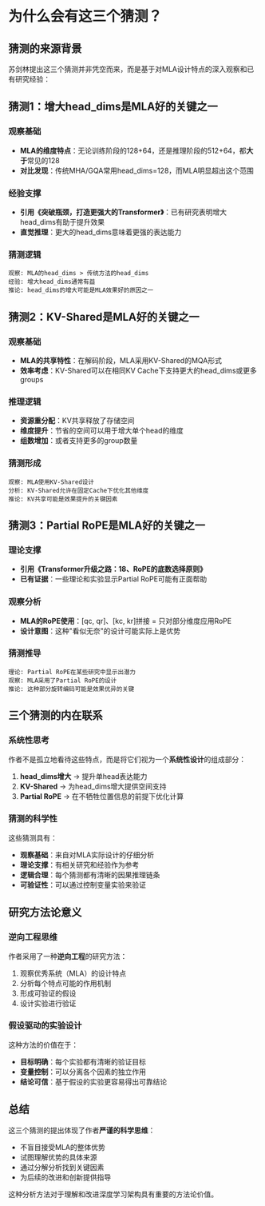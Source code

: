 # 为什么会有这三个猜测？

## 猜测的来源背景

苏剑林提出这三个猜测并非凭空而来，而是基于对MLA设计特点的深入观察和已有研究经验：

## 猜测1：增大head_dims是MLA好的关键之一

### 观察基础
- **MLA的维度特点**：无论训练阶段的128+64，还是推理阶段的512+64，都**大于**常见的128
- **对比发现**：传统MHA/GQA常用head_dims=128，而MLA明显超出这个范围

### 经验支撑
- **引用《突破瓶颈，打造更强大的Transformer》**：已有研究表明增大head_dims有助于提升效果
- **直觉推理**：更大的head_dims意味着更强的表达能力

### 猜测逻辑
```
观察: MLA的head_dims > 传统方法的head_dims
经验: 增大head_dims通常有益
推论: head_dims的增大可能是MLA效果好的原因之一
```

## 猜测2：KV-Shared是MLA好的关键之一

### 观察基础
- **MLA的共享特性**：在解码阶段，MLA采用KV-Shared的MQA形式
- **效率考虑**：KV-Shared可以在相同KV Cache下支持更大的head_dims或更多groups

### 推理逻辑
- **资源重分配**：KV共享释放了存储空间
- **维度提升**：节省的空间可以用于增大单个head的维度
- **组数增加**：或者支持更多的group数量

### 猜测形成
```
观察: MLA使用KV-Shared设计
分析: KV-Shared允许在固定Cache下优化其他维度
推论: KV共享可能是效果提升的关键因素
```

## 猜测3：Partial RoPE是MLA好的关键之一

### 理论支撑
- **引用《Transformer升级之路：18、RoPE的底数选择原则》**
- **已有证据**：一些理论和实验显示Partial RoPE可能有正面帮助

### 观察分析
- **MLA的RoPE使用**：[qc, qr]、[kc, kr]拼接 = 只对部分维度应用RoPE
- **设计意图**：这种"看似无奈"的设计可能实际上是优势

### 猜测推导
```
理论: Partial RoPE在某些研究中显示出潜力
观察: MLA采用了Partial RoPE的设计
推论: 这种部分旋转编码可能是效果优异的关键
```

## 三个猜测的内在联系

### 系统性思考
作者不是孤立地看待这些特点，而是将它们视为一个**系统性设计**的组成部分：

1. **head_dims增大** → 提升单head表达能力
2. **KV-Shared** → 为head_dims增大提供空间支持  
3. **Partial RoPE** → 在不牺牲位置信息的前提下优化计算

### 猜测的科学性
这些猜测具有：
- **观察基础**：来自对MLA实际设计的仔细分析
- **理论支撑**：有相关研究和经验作为参考
- **逻辑合理**：每个猜测都有清晰的因果推理链条
- **可验证性**：可以通过控制变量实验来验证

## 研究方法论意义

### 逆向工程思维
作者采用了一种**逆向工程**的研究方法：
1. 观察优秀系统（MLA）的设计特点
2. 分析每个特点可能的作用机制  
3. 形成可验证的假设
4. 设计实验进行验证

### 假设驱动的实验设计
这种方法的价值在于：
- **目标明确**：每个实验都有清晰的验证目标
- **变量控制**：可以分离各个因素的独立作用
- **结论可信**：基于假设的实验更容易得出可靠结论

## 总结

这三个猜测的提出体现了作者**严谨的科学思维**：
- 不盲目接受MLA的整体优势
- 试图理解优势的具体来源
- 通过分解分析找到关键因素
- 为后续的改进和创新提供指导

这种分析方法对于理解和改进深度学习架构具有重要的方法论价值。